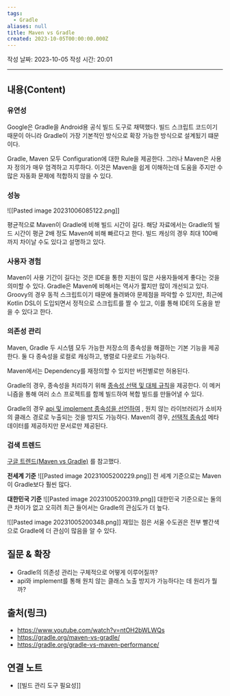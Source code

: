 ```yaml
---
tags:
  - Gradle
aliases: null
title: Maven vs Gradle
created: 2023-10-05T00:00:00.000Z
---
```

작성 날짜: 2023-10-05
작성 시간: 20:01


----
## 내용(Content)

### 유연성
Google은 Gradle을 Android용 공식 빌드 도구로 채택했다. 빌드 스크립트 코드이기 때문이 아니라 Gradle이 가장 기본적인 방식으로 확장 가능한 방식으로 설계됬기 떄문이다.

Gradle, Maven 모두 Configuration에 대한 Rule을 제공한다. 그러나 Maven은 사용자 정의가 매우 엄격하고 지루하다. 이것은 Maven을 쉽게 이해하는데 도움을 주지만 수많은 자동화 문제에 적합하지 않을 수 있다.

### 성능
![[Pasted image 20231006085122.png]]

평균적으로 Maven이 Gradle에 비해 빌드 시간이 길다. 해당 자료에서는 Gradle의 빌드 시간이 평균 2배 정도 Maven에 비해 빠르다고 한다. 빌드 캐싱의 경우 최대 100배까지 차이날 수도 있다고 설명하고 있다.

### 사용자 경험
Maven이 사용 기간이 길다는 것은 IDE을 통한 지원이 많은 사용자들에게 좋다는 것을 의미할 수 있다.
Gradle은 Maven에 비해서는 역사가 짧지만 많이 개선되고 있다. Groovy의 경우 동적 스크립트이기 때문에 돌려봐야 문제점을 파악할 수 있지만, 최근에 Kotlin DSL이 도입되면서 정적으로 스크립트를 짤 수 있고, 이를 통해 IDE의 도움을 받을 수 있다고 한다.

### 의존성 관리
Maven, Gradle 두 시스템 모두 가능한 저장소의 종속성을 해결하는 기본 기능을 제공한다. 둘 다 종속성을 로컬로 캐싱하고, 병렬로 다운로드 가능하다.

Maven에서는 Dependency를 재정의할 수 있지만 버전별로만 허용된다.

Gradle의 경우, 종속성을 처리하기 위해 [종속성 선택 및 대체 규칙](https://docs.gradle.org/current/userguide/dependency_management.html?_gl=1*1ftxv2x*_ga*MTk1ODI1ODcyMy4xNjk2NDk2MDgx*_ga_7W7NC6YNPT*MTY5NjU0OTYyMy41LjEuMTY5NjU1MDI1My45LjAuMA..#component_selection_rules)을 제공한다. 이 메커니즘을 통해 여러 소스 프로젝트를 함께 빌드하여 복합 빌드를 만들어낼 수 있다.

Gradle의 경우  [api 및 implement 종속성을 선언하여](https://docs.gradle.org/current/userguide/java_library_plugin.html?_gl=1*18yekko*_ga*MTk1ODI1ODcyMy4xNjk2NDk2MDgx*_ga_7W7NC6YNPT*MTY5NjU0OTYyMy41LjEuMTY5NjU1MDUwOS41Ny4wLjA.#sec:java_library_separation) , 원치 않는 라이브러리가 소비자의 클래스 경로로 누출되는 것을 방지도 가능하다. Maven의 경우, [선택적 종속성](https://maven.apache.org/guides/introduction/introduction-to-optional-and-excludes-dependencies.html)  메타 데이터를 제공하지만 문서로만 제공된다.

### 검색 트렌드
[구글 트렌드(Maven vs Gradle)](https://trends.google.com/trends/explore?geo=KR&q=maven,gradle&hl=ko) 를 참고했다.

**전세계 기준**
![[Pasted image 20231005200229.png]]
전 세계 기준으로는 Maven이 Gradle보다 훨씬 많다.

**대한민국 기준**
![[Pasted image 20231005200319.png]]
대한민국 기준으로는 둘의 큰 차이가 없고 오히려 최근 들어서는 Gradle의 관심도가 더 높다.

![[Pasted image 20231005200348.png]]
재밌는 점은 서울 수도권은 전부 빨간색으로 Gradle에 더 관심이 많음을 알 수 있다.


## 질문 & 확장

- Gradle의 의존성 관리는 구체적으로 어떻게 이루어질까?
- api와 implement를 통해 원치 않는 클래스 노출 방지가 가능하다는 데 원리가 뭘까?

## 출처(링크)
- https://www.youtube.com/watch?v=ntOH2bWLWQs
- https://gradle.org/maven-vs-gradle/
- https://gradle.org/gradle-vs-maven-performance/

## 연결 노트
- [[빌드 관리 도구 필요성]]









